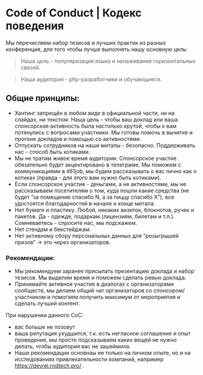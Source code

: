# Code of Conduct | Кодекс поведения

Мы перечисляем набор тезисов и лучших практик из разных конференция, для того чтобы лучше выполнять нашу основную цель:

> Наша цель - популяризация языка и налаживание горизонтальных связей.

> Наша аудитория - php-разработчики и обучающиеся.

## Общие принципы:

- Хантинг запрещён в любом виде в официальной части, ни на слайдах, ни текстом. Наша цель - чтобы ваш доклад или ваша спонсорская активность была настолько крутой, чтобы к вам потянулись с вопросами участники. Мы готовы помочь в вычитке и прогоне докладов и помощью со активностями.
- Отпускать сотрудников на наши митапы - безопасно. Поддерживать нас - способ быть котиками.
- Мы не тратим живое время аудитории. Спонсорское участие обязательно будет акцентировано в телеграме. Мы поможем с коммуникациями в it61job, мы будем рассказывать о вас лично как о котиках (правда - для этого вам нужно быть котиками).
- Если спонсорское участие - деньгами, а не активностями, мы не рассказываем посетителям о том, куда пошли какие средства (не будет “за помещение спасибо N, а за пиццу спасибо X”), все удостоятся благодарностей в начале и конце митапа.
- Нет бумаге и пластику. Любой, никаких визиток, блокнотов, ручек и пакетов. Да - одежде, подаркам (лицензиям, билетам и т.п.). Сомневаетесь - спросите нас, мы подскажем.
- Нет стендам и бекстейджам.
- Нет активному сбору персональных данных для “розыгрышей призов” -> это через организаторов.

### Рекомендации:

- Мы рекомендуем заранее присылать презентацию доклада и набор тезисов. Мы выделим время и поможем сделать ревью доклада.
- Принимайте активное участие в диалогах с организаторами сообществ, мы делаем общий чат организаторов со спонсором/участником и помогаем получить максимум от мероприятия и сделать лучший контент.


При нарушении данного CoC:
- вас больше не позовут
- ваша репутация ухудшится, т.к. есть негласное соглашение и опыт проведения, мы просто подсказываем каких вещей не нужно делать, чтобы аудитория вас не зашеймила.
- Наши рекомендации основнаы не только на личном опыте, но и на исследованиях привлекательности компаний, например https://devrel.rndtech.pro/ .  
